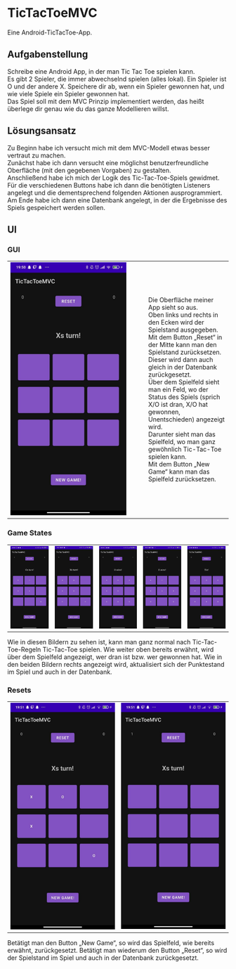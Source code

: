 # TicTacToeMVC
Eine Android-TicTacToe-App.


## Aufgabenstellung
Schreibe eine Android App, in der man Tic Tac Toe spielen kann.</br>
Es gibt 2 Spieler, die immer abwechselnd spielen (alles lokal). Ein Spieler ist O und der andere X. Speichere dir ab, wenn ein Spieler gewonnen hat, und wie viele Spiele ein Spieler gewonnen hat.</br>
Das Spiel soll mit dem MVC Prinzip implementiert werden, das heißt überlege dir genau wie du das ganze Modellieren willst.


## Lösungsansatz
Zu Beginn habe ich versucht mich mit dem MVC-Modell etwas besser vertraut zu machen.</br>
Zunächst habe ich dann versucht eine möglichst benutzerfreundliche Oberfläche (mit den gegebenen Vorgaben) zu gestalten.</br>
Anschließend habe ich mich der Logik des Tic-Tac-Toe-Spiels gewidmet.</br>
Für die verschiedenen Buttons habe ich dann die benötigten Listeners angelegt und die dementsprechend folgenden Aktionen ausprogrammiert.</br>
Am Ende habe ich dann eine Datenbank angelegt, in der die Ergebnisse des Spiels gespeichert werden sollen.

## UI

### GUI
<table>
  <tr>
    <td width="300" height="576">
      <img src="readmeDocs/ui.png" width="264" height="576">
    </td>
    <td>
      Die Oberfläche meiner App sieht so aus.</br>
      Oben links und rechts in den Ecken wird der Spielstand ausgegeben. Mit dem Button „Reset“ in der Mitte kann man den Spielstand zurücksetzen. Dieser wird dann auch gleich in der Datenbank zurückgesetzt.</br>
      Über dem Spielfeld sieht man ein Feld, wo der Status des Spiels (sprich X/O ist dran, X/O hat gewonnen, Unentschieden) angezeigt wird.</br>
      Darunter sieht man das Spielfeld, wo man ganz gewöhnlich Tic-Tac-Toe spielen kann.</br>
      Mit dem Button „New Game“ kann man das Spielfeld zurücksetzen.
    </td>
  </tr>
</table>
  
### Game States
<table>
  <tr>
    <td width="20%">
      <img src="readmeDocs/oturn.png">
    </td>
    <td width="20%">
      <img src="readmeDocs/xturn.png">
    </td>
    <td width="20%">
      <img src="readmeDocs/owin.png">
    </td>
    <td width="20%">
      <img src="readmeDocs/xwin.png">
    </td>
    <td width="20%">
      <img src="readmeDocs/temp.png">
    </td>
  </tr>
</table>
Wie in diesen Bildern zu sehen ist, kann man ganz normal nach Tic-Tac-Toe-Regeln Tic-Tac-Toe spielen. Wie weiter oben bereits erwähnt, wird über dem Spielfeld angezeigt, wer dran ist bzw. wer gewonnen hat. Wie in den beiden Bildern rechts angezeigt wird, aktualisiert sich der Punktestand im Spiel und auch in der Datenbank.

### Resets
<table>
  <tr>
    <td width="50%">
      <img src="readmeDocs/resetscore.png">
    </td>
    <td width="50%">
      <img src="readmeDocs/resetgame.png">
    </td>
  </tr>
</table>
Betätigt man den Button „New Game“, so wird das Spielfeld, wie bereits erwähnt, zurückgesetzt.
Betätigt man wiederum den Button „Reset“, so wird der Spielstand im Spiel und auch in der Datenbank zurückgesetzt.

